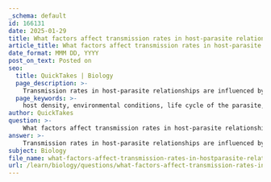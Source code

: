 ```yaml
---
_schema: default
id: 166131
date: 2025-01-29
title: What factors affect transmission rates in host-parasite relationships?
article_title: What factors affect transmission rates in host-parasite relationships?
date_format: MMM DD, YYYY
post_on_text: Posted on
seo:
  title: QuickTakes | Biology
  page_description: >-
    Transmission rates in host-parasite relationships are influenced by host density, environmental conditions, parasite life cycle, host growth rate, parasite load, conversion rate, host behavior, and habitat complexity.
  page_keywords: >-
    host density, environmental conditions, life cycle of the parasite, host growth rate, parasite load, conversion rate, transregulation mechanism, behavioral patterns of hosts, habitat complexity
author: QuickTakes
question: >-
    What factors affect transmission rates in host-parasite relationships?
answer: >-
    Transmission rates in host-parasite relationships are influenced by a variety of factors that can be broadly categorized into biological, environmental, and ecological variables. Here are the key factors affecting these transmission rates:\n\n1. **Host Density**: Higher host density typically increases the likelihood of contact between hosts and parasites, facilitating the spread of the parasite. In densely populated areas, the chances of transmission events are significantly elevated.\n\n2. **Environmental Conditions**: Various abiotic factors such as temperature, humidity, and precipitation can affect both the survival of parasites outside the host and the behavior of hosts. For instance, certain parasites may thrive in specific temperature ranges, which can influence their transmission rates. Additionally, moisture levels can affect the viability of parasites in the environment.\n\n3. **Life Cycle of the Parasite**: The specific life cycle stages of a parasite can determine how and when it can infect hosts. For example, some parasites may have free-living stages that require specific environmental conditions to survive and infect new hosts.\n\n4. **Host Growth Rate ($r$)**: The per capita growth rate of the host population can influence transmission rates. A higher growth rate can lead to an increased availability of hosts for the parasite, enhancing the potential for transmission.\n\n5. **Parasite Load ($\alpha$)**: The number of parasites per host can impact the severity of the infection and the likelihood of transmission. A higher parasite load may lead to more infectious hosts, thereby increasing transmission rates.\n\n6. **Conversion Rate ($c$)**: This refers to how effectively hosts are converted into new parasites. A higher conversion rate can lead to rapid increases in parasite populations, which can further influence transmission dynamics.\n\n7. **Transregulation Mechanism**: Recent research suggests that host hormones can regulate important processes in parasites, such as growth and reproduction. This interaction can enhance the parasite's success in exploiting the host, potentially increasing transmission rates.\n\n8. **Behavioral Patterns of Hosts**: The feeding, movement, and defecation patterns of hosts can determine how parasites are encountered and transmitted. Changes in host behavior due to environmental stressors can also affect transmission dynamics.\n\n9. **Habitat Complexity**: The structure of the habitat can influence both host and parasite interactions. More complex habitats may provide refuges for hosts or alter the movement patterns of both hosts and parasites, affecting transmission rates.\n\nUnderstanding these factors is crucial for managing diseases and controlling parasite outbreaks, as they can lead to significant impacts on host populations and ecosystem dynamics.
subject: Biology
file_name: what-factors-affect-transmission-rates-in-hostparasite-relationships.md
url: /learn/biology/questions/what-factors-affect-transmission-rates-in-hostparasite-relationships
---
```


&nbsp;